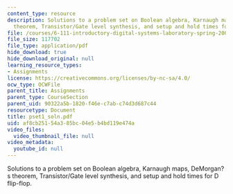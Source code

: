 ```yaml
---
content_type: resource
description: Solutions to a problem set on Boolean algebra, Karnaugh maps, DeMorgan?s
  theorem, Transistor/Gate level synthesis, and setup and hold times for D flip-flop.
file: /courses/6-111-introductory-digital-systems-laboratory-spring-2006/af8cb25154a385bc04e5b4bd119e474a_pset1_soln.pdf
file_size: 117702
file_type: application/pdf
hide_download: true
hide_download_original: null
learning_resource_types:
- Assignments
license: https://creativecommons.org/licenses/by-nc-sa/4.0/
ocw_type: OCWFile
parent_title: Assignments
parent_type: CourseSection
parent_uid: 90322a5b-1820-f46e-c7ab-c74d3d687c44
resourcetype: Document
title: pset1_soln.pdf
uid: af8cb251-54a3-85bc-04e5-b4bd119e474a
video_files:
  video_thumbnail_file: null
video_metadata:
  youtube_id: null
---
```

Solutions to a problem set on Boolean algebra, Karnaugh maps, DeMorgan?s theorem, Transistor/Gate level synthesis, and setup and hold times for D flip-flop.